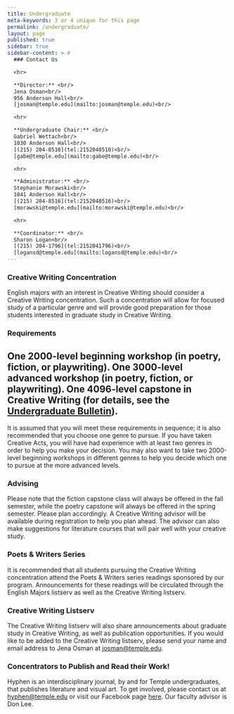 ```yaml
---
title: Undergraduate
meta-keywords: 3 or 4 unique for this page
permalink: /undergraduate/
layout: page
published: true
sidebar: true
sidebar-content: > #
  ### Contact Us

  <hr>

  **Director:** <br/>
  Jena Osman<br/>
  956 Anderson Hall<br/>
  [josman@temple.edu](mailto:josman@temple.edu)<br/>

  <hr>

  **Undergraduate Chair:** <br/>
  Gabriel Wettach<br/>
  1030 Anderson Hall<br/>
  [(215) 204-8510](tel:2152048510)<br/>
  [gabe@temple.edu](mailto:gabe@temple.edu)<br/>

  <hr>

  **Administrator:** <br/>
  Stephanie Morawski<br/>
  1041 Anderson Hall<br/>
  [(215) 204-8516](tel:2152048516)<br/>
  [morawski@temple.edu](mailto:morawski@temple.edu)<br/>

  <hr>

  **Coordinator:** <br/>
  Sharon Logan<br/>
  [(215) 204-1796](tel:2152041796)<br/>
  [logansd@temple.edu](mailto:logansd@temple.edu)<br/>
---
```


### Creative Writing Concentration 

English majors with an interest in Creative Writing should consider a Creative Writing concentration. Such a concentration will allow for focused study of a particular genre and will provide good preparation for those students interested in graduate study in Creative Writing.

### Requirements

One 2000-level beginning workshop (in poetry, fiction, or playwriting).
One 3000-level advanced workshop (in poetry, fiction, or playwriting).
One 4096-level capstone in Creative Writing (for details, see the [Undergraduate Bulletin](http://bulletin.temple.edu/undergraduate/liberal-arts/english/ba-english-creative-writing/#requirementstext)).
-
It is assumed that you will meet these requirements in sequence; it is also recommended that you choose one genre to pursue. If you have taken Creative Acts, you will have had experience with at least two genres in order to help you make your decision. You may also want to take two 2000-level beginning workshops in different genres to help you decide which one to pursue at the more advanced levels.

### Advising

Please note that the fiction capstone class will always be offered in the fall semester, while the poetry capstone will always be offered in the spring semester. Please plan accordingly. A Creative Writing advisor will be available during registration to help you plan ahead. The advisor can also make suggestions for literature courses that will pair well with your creative study.

### Poets & Writers Series

It is recommended that all students pursuing the Creative Writing concentration attend the Poets & Writers series readings sponsored by our program. Announcements for these readings will be circulated through the English Majors listserv as well as the Creative Writing listserv.

### Creative Writing Listserv

The Creative Writing listserv will also share announcements about graduate study in Creative Writing, as well as publication opportunities. If you would like to be added to the Creative Writing listserv, please send your name and email address to Jena Osman at [josman@temple.edu](mailto:josman@temple.edu).

### Concentrators to Publish and Read their Work!

Hyphen is an interdisciplinary journal, by and for Temple undergraduates, that publishes literature and visual art.  To get involved, please contact us at [hyphen@temple.edu](mailto:hyphen@temple.edu) or visit our Facebook page [here](https://www.facebook.com/HyphenLit). Our faculty advisor is Don Lee.
